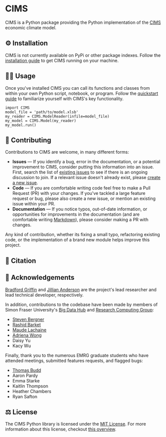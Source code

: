 # CIMS
CIMS is a Python package providing the Python implementation of the [CIMS](https://pics.uvic.ca/sites/default/files/uploads/CIMS%20Community%20Excel%20model%20user%20documentation_0.pdf)
economic climate model. 

## :gear: Installation
CIMS is not currently available on PyPi or other package indexes. Follow the [installation guide](docs/Installation.md) to get CIMS running on your machine.

## :technologist: Usage
Once you've installed CIMS you can call its functions and classes from within your own Python script, notebook, or program. Follow the [quickstart guide](tutorials/Quickstart.ipynb) to familiarize yourself with CIMS's key functionality. 

```
import CIMS
model_file = 'path/to/model.xlsb'
my_reader = CIMS.ModelReader(infile=model_file)
my_model = CIMS.Model(my_reader)
my_model.run()
```
## :memo: Contributing
Contributions to CIMS are welcome, in many different forms: 
* **Issues** &mdash; If you identify a bug, error in the documentation, or a potential improvement to CIMS, consider putting this information into an issue. First, search the list of [existing issues](https://github.com/EMRG-SFU/cims/issues) to see if there is an ongoing discussion to join. If a relevant issue doesn't already exist, please [create a new issue](https://github.com/EMRG-SFU/cims/issues/new).
* **Code** &mdash; If you are comfortable writing code feel free to make a Pull Request (PR) with your changes. If you've tackled a large feature request or bug, please also create a new issue, or mention an existing issue within your PR.
* **Documentation** &mdash; If you notice typos, out-of-date information, or opportunities for improvements in the documentation (and are comfortable writing [Markdown](https://docs.github.com/en/get-started/writing-on-github/getting-started-with-writing-and-formatting-on-github/basic-writing-and-formatting-syntax)), please consider making a PR with changes.

Any kind of contribution, whether its fixing a small typo, refactoring existing code, or the implementation of a brand new module helps improve this project. 

## :book: Citation

## :pray: Acknowledgements 
[Bradford Griffin](https://github.com/brad-griffin) and [Jillian Anderson](https://github.com/jillianderson8) are the project's lead researcher and lead technical developer, respectively.

In addition, contributions to the codebase have been made by members of Simon Fraser University's [Big Data Hub](https://www.sfu.ca/big-data.html) and [Research Computing Group](https://www.rcg.sfu.ca/): 
* [Steven Bergner](https://github.com/git-steb)
* [Rashid Barket](https://github.com/rbarket)
* [Maude Lachaine](https://github.com/semaphore-maude)
* [Adriena Wong](https://github.com/atwong88)
* Daisy Yu
* Kacy Wu


Finally, thank you to the numerous EMRG graduate students who have attended meetings, submitted features requests, and flagged bugs: 
* [Thomas Budd](https://github.com/tcbudd)
* Aaron Pardy
* Emma Starke
* Kaitlin Thompson
* Heather Chambers
* Ryan Safton

## :balance_scale: License 
The CIMS Python library is licensed under the [MIT License](https://github.com/EMRG-SFU/cims/blob/main/LICENSE). For more information about this license, checkout [this overview](https://choosealicense.com/licenses/mit/).
